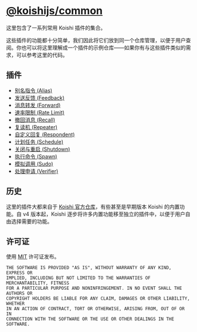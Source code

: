 # [@koishijs/common](https://common.koishi.chat)

这里包含了一系列常用 Koishi 插件的集合。

这些插件的功能都十分简单，我们因此将它们放到同一个仓库管理，以便于用户查阅。你也可以将这里理解成一个插件的示例仓库——如果你有与这些插件类似的需求，可以参考这里的代码。

## 插件

- [别名指令 (Alias)](https://common.koishi.chat/plugins/alias.html)
- [发送反馈 (Feedback)](https://common.koishi.chat/plugins/feedback.html)
- [消息转发 (Forward)](https://common.koishi.chat/plugins/forward.html)
- [速率限制 (Rate Limit)](https://common.koishi.chat/plugins/rate-limit.html)
- [撤回消息 (Recall)](https://common.koishi.chat/plugins/recall.html)
- [复读机 (Repeater)](https://common.koishi.chat/plugins/repeater.html)
- [自定义回复 (Respondent)](https://common.koishi.chat/plugins/respondent.html)
- [计划任务 (Schedule)](https://common.koishi.chat/plugins/schedule.html)
- [关闭与重启 (Shutdown)](https://common.koishi.chat/plugins/shutdown.html)
- [执行命令 (Spawn)](https://common.koishi.chat/plugins/spawn.html)
- [模拟调用 (Sudo)](https://common.koishi.chat/plugins/sudo.html)
- [处理申请 (Verifier)](https://common.koishi.chat/plugins/verifier.html)

## 历史

这里的插件大都来自于 [Koishi 官方仓库](https://github.com/koishijs/koishi)，有些甚至是早期版本 Koishi 的内置功能。自 v4 版本起，Koishi 逐步将许多内置功能移至独立的插件中，以便于用户自由选择需要的功能。

## 许可证

使用 [MIT](./LICENSE) 许可证发布。

```
THE SOFTWARE IS PROVIDED "AS IS", WITHOUT WARRANTY OF ANY KIND, EXPRESS OR
IMPLIED, INCLUDING BUT NOT LIMITED TO THE WARRANTIES OF MERCHANTABILITY, FITNESS
FOR A PARTICULAR PURPOSE AND NONINFRINGEMENT. IN NO EVENT SHALL THE AUTHORS OR
COPYRIGHT HOLDERS BE LIABLE FOR ANY CLAIM, DAMAGES OR OTHER LIABILITY, WHETHER
IN AN ACTION OF CONTRACT, TORT OR OTHERWISE, ARISING FROM, OUT OF OR IN
CONNECTION WITH THE SOFTWARE OR THE USE OR OTHER DEALINGS IN THE SOFTWARE.
```
